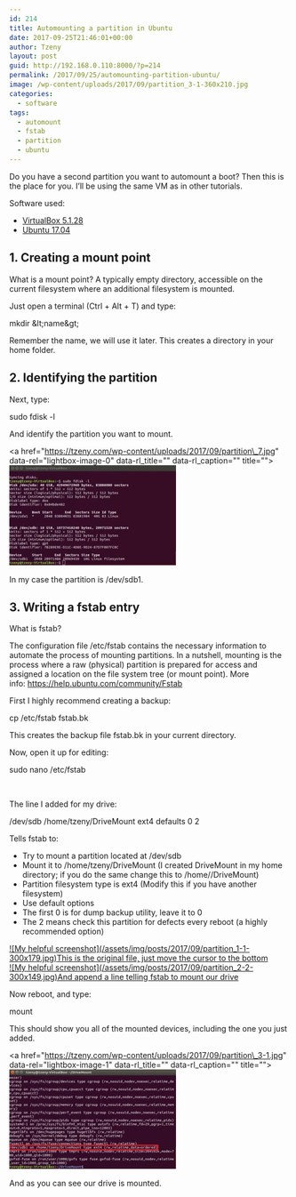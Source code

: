 ```yaml
---
id: 214
title: Automounting a partition in Ubuntu
date: 2017-09-25T21:46:01+00:00
author: Tzeny
layout: post
guid: http://192.168.0.110:8000/?p=214
permalink: /2017/09/25/automounting-partition-ubuntu/
image: /wp-content/uploads/2017/09/partition_3-1-360x210.jpg
categories:
  - software
tags:
  - automount
  - fstab
  - partition
  - ubuntu
---
```

Do you have a second partition you want to automount a boot? Then this is the place for you. I’ll be using the same VM as in other tutorials.

Software used:

  * [VirtualBox 5.1.28](https://www.virtualbox.org/wiki/Downloads)
  * [Ubuntu 17.04](https://www.ubuntu.com/download)

## 1. Creating a mount point

What is a mount point? A typically empty directory, accessible on the current filesystem where an additional filesystem is mounted.

Just open a terminal (Ctrl + Alt + T) and type:

<div class="codecolorer-container bash default" style="overflow:auto;white-space:nowrap;width:435px;">
  <div class="bash codecolorer">
    <span class="kw2">mkdir</span> <span class="sy0">&</span>lt;name<span class="sy0">&</span>gt;
  </div>
</div>

Remember the name, we will use it later. This creates a directory in your home folder.

## 2. Identifying the partition

Next, type:

<div class="codecolorer-container bash default" style="overflow:auto;white-space:nowrap;width:435px;">
  <div class="bash codecolorer">
    <span class="kw2">sudo</span> <span class="kw2">fdisk</span> <span class="re5">-l</span>
  </div>
</div>

And identify the partition you want to mount.

<a href="https://tzeny.com/wp-content/uploads/2017/09/partition\_7.jpg" data-rel="lightbox-image-0" data-rl\_title="" data-rl_caption="" title="">![My helpful screenshot](/assets/img/posts/2017/09/partition_7-300x180.jpg)</a>

In my case the partition is /dev/sdb1.

## 3. Writing a fstab entry

What is fstab?

The configuration file /etc/fstab contains the necessary information to automate the process of mounting partitions. In a nutshell, mounting is the process where a raw (physical) partition is prepared for access and assigned a location on the file system tree (or mount point). More info: https://help.ubuntu.com/community/Fstab

First I highly recommend creating a backup:

<div class="codecolorer-container bash default" style="overflow:auto;white-space:nowrap;width:435px;">
  <div class="bash codecolorer">
    <span class="kw2">cp</span> <span class="sy0">/</span>etc<span class="sy0">/</span>fstab fstab.bk
  </div>
</div>

This creates the backup file fstab.bk in your current directory.

Now, open it up for editing:

<div class="codecolorer-container bash default" style="overflow:auto;white-space:nowrap;width:435px;">
  <div class="bash codecolorer">
    <span class="kw2">sudo</span> <span class="kw2">nano</span> <span class="sy0">/</span>etc<span class="sy0">/</span>fstab
  </div>
</div>

 

The line I added for my drive:

<div class="codecolorer-container text default" style="overflow:auto;white-space:nowrap;width:435px;">
  <div class="text codecolorer">
    /dev/sdb /home/tzeny/DriveMount ext4 defaults 0 2
  </div>
</div>

Tells fstab to:

  * Try to mount a partition located at /dev/sdb
  * Mount it to /home/tzeny/DriveMount (I created DriveMount in my home directory; if you do the same change this to /home/<your username>/DriveMount)
  * Partition filesystem type is ext4 (Modify this if you have another filesystem)
  * Use default options
  * The first 0 is for dump backup utility, leave it to 0
  * The 2 means check this partition for defects every reboot (a highly recommended option)

<div class="rl-gallery-container" id="rl-gallery-container-13" data-gallery_id="0"> <div class="rl-gallery rl-basicgrid-gallery " id="rl-gallery-13" data-gallery_no="13"> 

<div class="rl-gallery-item">
  <a href="https://tzeny.com/wp-content/uploads/2017/09/partition_1-1.jpg" title="This is the original file, just move the cursor to the bottom" data-rl_title="This is the original file, just move the cursor to the bottom" class="rl-gallery-link" data-rl_caption="" data-rel="lightbox-gallery-13">![My helpful screenshot](/assets/img/posts/2017/09/partition_1-1-300x179.jpg)<span class="rl-gallery-caption"><span class="rl-gallery-item-title">This is the original file, just move the cursor to the bottom</span></span></a>
</div>

<div class="rl-gallery-item">
  <a href="https://tzeny.com/wp-content/uploads/2017/09/partition_2-2.jpg" title="And append a line telling fstab to mount our drive" data-rl_title="And append a line telling fstab to mount our drive" class="rl-gallery-link" data-rl_caption="" data-rel="lightbox-gallery-13">![My helpful screenshot](/assets/img/posts/2017/09/partition_2-2-300x149.jpg)<span class="rl-gallery-caption"><span class="rl-gallery-item-title">And append a line telling fstab to mount our drive</span></span></a>
</div></div> </div>

Now reboot, and type:

<div class="codecolorer-container bash default" style="overflow:auto;white-space:nowrap;width:435px;">
  <div class="bash codecolorer">
    <span class="kw2">mount</span>
  </div>
</div>

This should show you all of the mounted devices, including the one you just added.

<a href="https://tzeny.com/wp-content/uploads/2017/09/partition\_3-1.jpg" data-rel="lightbox-image-1" data-rl\_title="" data-rl_caption="" title="">![My helpful screenshot](/assets/img/posts/2017/09/partition_3-1-300x179.jpg)</a>

And as you can see our drive is mounted.
